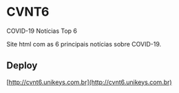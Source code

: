 # CVNT6
COVID-19 Notícias Top 6

Site html com as 6 principais notícias sobre COVID-19.

## Deploy

[http://cvnt6.unikeys.com.br](http://cvnt6.unikeys.com.br)
